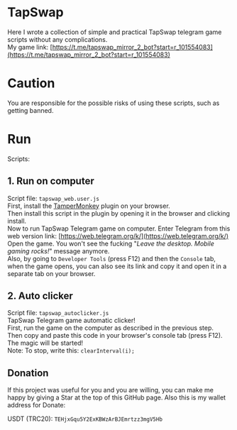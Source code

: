 # TapSwap
Here I wrote a collection of simple and practical TapSwap telegram game scripts without any complications. \
My game link: [https://t.me/tapswap_mirror_2_bot?start=r_101554083](https://t.me/tapswap_mirror_2_bot?start=r_101554083)

# Caution
You are responsible for the possible risks of using these scripts, such as getting banned.

# Run
Scripts:

## 1. Run on computer
Script file: `tapswap_web.user.js` \
First, install the [TamperMonkey](https://www.tampermonkey.net/) plugin on your browser. \
Then install this script in the plugin by opening it in the browser and clicking install. \
Now to run TapSwap Telegram game on computer. Enter Telegram from this web version link: [https://web.telegram.org/k/](https://web.telegram.org/k/) \
Open the game. You won't see the fucking "_Leave the desktop. Mobile gaming rocks!_" message anymore. \
Also, by going to `Developer Tools` (press F12) and then the `Console` tab, when the game opens, you can also see its link and copy it and open it in a separate tab on your browser.

## 2. Auto clicker
Script file: `tapswap_autoclicker.js` \
TapSwap Telegram game automatic clicker! \
First, run the game on the computer as described in the previous step. \
Then copy and paste this code in your browser's console tab (press F12). \
The magic will be started! \
Note: To stop, write this: `clearInterval(i);`

## Donation
If this project was useful for you and you are willing, you can make me happy by giving a Star at the top of this GitHub page. Also this is my wallet address for Donate:

USDT (TRC20): `TEHjxGqu5Y2ExKBWzArBJEmrtzz3mgV5Hb`

